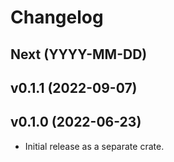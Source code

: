 # Changelog

## Next (YYYY-MM-DD)

## v0.1.1 (2022-09-07)

## v0.1.0 (2022-06-23)

- Initial release as a separate crate.
